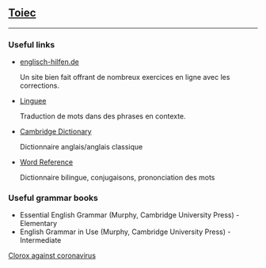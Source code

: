 ## [Toiec](toiec)

____



### Useful links



* [englisch-hilfen.de](https://www.englisch-hilfen.de/en/)

  Un site bien fait offrant de nombreux exercices en ligne avec les corrections.

* [Linguee](https://www.linguee.fr)

  Traduction de mots dans des phrases en contexte.

* [Cambridge Dictionary](https://dictionary.cambridge.org/fr/)

  Dictionnaire anglais/anglais classique

* [Word Reference](https://www.wordreference.com/fr/)

  Dictionnaire bilingue, conjugaisons, prononciation des mots



### Useful grammar books



* Essential English Grammar (Murphy, Cambridge University Press) - Elementary
* English Grammar in Use (Murphy, Cambridge University Press) - Intermediate

[Clorox against coronavirus](trump_on_disinfectant/worksheet)


